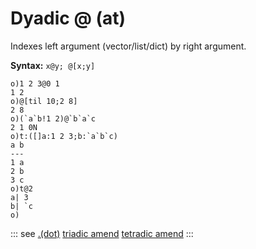 # Dyadic @ (at)

Indexes left argument (vector/list/dict) by right argument.

**Syntax:** ```x@y; @[x;y]```

```o
o)1 2 3@0 1
1 2
o)@[til 10;2 8]
2 8
o)(`a`b!1 2)@`b`a`c
2 1 0N
o)t:([]a:1 2 3;b:`a`b`c)
a b
---
1 a
2 b
3 c
o)t@2
a| 3
b| `c
o)
```

::: see
[.(dot)](/verbs/indexing/dot.md)
[triadic amend](/verbs/amendsdmends/tramend.md)
[tetradic amend](/verbs/amendsdmends/tetramend.md)
:::
